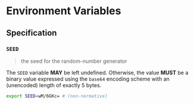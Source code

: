 # Environment Variables

## Specification

### `SEED`

> the seed for the random-number generator

The `SEED` variable **MAY** be left undefined. Otherwise, the value **MUST** be
a binary value expressed using the `base64` encoding scheme with an (unencoded)
length of exactly 5 bytes.

```bash
export SEED=wM/6GKc= # (non-normative)
```
